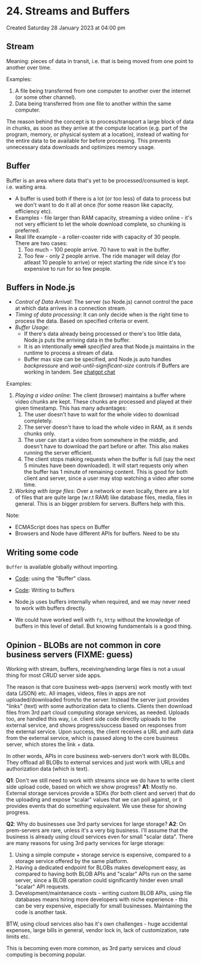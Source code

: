 # 24. Streams and Buffers
Created Saturday 28 January 2023 at 04:00 pm

## Stream
Meaning: pieces of data in transit, i.e. that is being moved from one point to another over time.

Examples:
1. A file being transferred from one computer to another over the internet (or some other channel).
2. Data being transferred from one file to another within the same computer.

The reason behind the concept is to process/transport a large block of data in chunks, as soon as they arrive at the compute location (e.g. part of the program, memory, or physical system at a location), instead of waiting for the entire data to be available for before processing.
This prevents unnecessary data downloads and optimizes memory usage.


## Buffer
Buffer is an area where data that's yet to be processed/consumed is kept. i.e. waiting area.

- A buffer is used both if there is a lot (or too less) of data to process but we don't want to do it all at once (for some reason like capacity, efficiency etc).
- Examples - file larger than RAM capacity, streaming a video online - it's not very efficient to let the whole download complete, so chunking is preferred.
- Real life example - a roller-coaster ride with capacity of 30 people. There are two cases:
	1. Too much - 100 people arrive. 70 have to wait in the buffer.
	2. Too few - only 2 people arrive. The ride manager will delay (for atleast 10 people to arrive) or reject starting the ride since it's too expensive to run for so few people.


## Buffers in Node.js
- *Control of Data Arrival*: The server (so Node.js) cannot control the pace at which data arrives in a connection stream.
- *Timing of data processing*: It can only decide when is the right time to process the data. Based on specified criteria or event.
- *Buffer Usage*:
	- If there's data already being processed or there's too little data, Node.js puts the arriving data in the buffer.
	- It is an intentionally ~~small~~ *specified* area that Node.js maintains in the runtime to process a stream of data.
	- Buffer max size can be specified, and Node.js auto handles *backpressure* and *wait-until-significant-size* controls if Buffers are working in tandem. See [chatgpt chat](https://chat.openai.com/c/4346dd1f-eb30-44d0-a8fb-863472d483f5)

Examples: 
1. *Playing a video online*: The client (browser) maintains a buffer where video chunks are kept. These chunks are processed and played at their given timestamp. This has many advantages:
	1. The user doesn't have to wait for the whole video to download completely.
	2. The server doesn't have to load the whole video in RAM, as it sends chunks only.
	3. The user can start a video from somewhere in the middle, and doesn't have to download the part before or after. This also makes running the server efficient.
	4. The client stops making requests when the buffer is full (say the next 5 minutes have been downloaded). It will start requests only when the buffer has 1 minute of remaining content. This is good for both client and server, since a user may stop watching a video after some time.
2. *Working with large files*: Over a network or even locally, there are a lot of files that are quite large (w.r.t RAM) like database files, media, files in general. This is an bigger problem for servers. Buffers help with this.

Note: 
- ECMAScript does has specs on Buffer
- Browsers and Node have different APIs for buffers. Need to be stu
## Writing some code
`Buffer` is available globally without importing.
- [Code](https://github.com/exemplar-codes/codevolution-nodejs/commit/c5623674cad1bdb19fbca5e00dc31bf22c703166): using the "Buffer" class.
- [Code](https://github.com/exemplar-codes/codevolution-nodejs/commit/147ee60013a120e8655c627e540f254a1cf65b85): Writing to buffers

- Node.js uses buffers internally when required, and we may never need to work with buffers directly.
- We could have worked well with `fs`, `http` without the knowledge of buffers in this level of detail. But knowing fundamentals is a good thing.


## Opinion - BLOBs are not common in core business servers (FIXME: guess)
Working with stream, buffers, receiving/sending large files is not a usual thing for most _CRUD_ server side apps.

The reason is that core business web-apps (servers) work mostly with text data (JSON) etc. All images, videos, files in apps are not uploaded/downloaded from/to the server. Instead the server just provides "links" (text) with some authorization data to clients. Clients then download files from 3rd part cloud computing storage services, as needed. Uploads too, are handled this way, i.e. client side code directly uploads to the external service, and shows progress/success based on responses from the external service. Upon success, the client receives a URL and auth data from the external service, which is passed along to the core business server, which stores the link + data.

In other words, APIs in core business web-servers don't work with BLOBs. They offload all BLOBs to external services and just work with URLs and authorization data (which is text).


**Q1**: Don't we still need to work with streams since we do have to write client side upload code, based on which we show progress?
**A1**: Mostly no. External storage services provide a SDKs (for both client and server) that do the uploading and expose "scalar" values that we can poll against, or it provides events that do something equivalent. We use these for showing progress.

**Q2**: Why do businesses use 3rd party services for large storage?
**A2**: On prem-servers are rare, unless it's a very big business. I'll assume that the business is already using cloud services even for small "scalar data". 
There are many reasons for using 3rd party services for large storage:
1. Using a simple compute + storage service is expensive, compared to a storage service offered by the same platform.
2. Having a dedicated endpoint for BLOBs makes development easy, as compared to having both BLOB APIs and "scalar" APIs run on the same server, since a BLOB operation could significantly hinder even small "scalar" API requests.
3. Development/maintenance costs - writing custom BLOB APIs, using file databases means hiring more developers with niche experience - this can be very expensive, especially for small businesses. Maintaining the code is another task.

BTW, using cloud services also has it's own challenges - huge accidental expenses, large bills in general, vendor lock in, lack of customization, rate limits etc.

This is becoming even more common, as 3rd party services and cloud computing is becoming popular.
